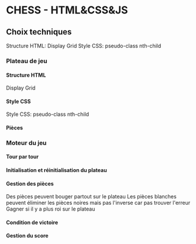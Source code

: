 # CHESS - HTML&CSS&JS


## Choix techniques

Structure HTML: Display Grid
Style CSS: pseudo-class nth-child

### Plateau de jeu


#### Structure HTML

Display Grid

#### Style CSS

Style CSS: pseudo-class nth-child

#### Pièces


### Moteur du jeu


#### Tour par tour


#### Initialisation et réinitialisation du plateau


#### Gestion des pièces

Des pièces peuvent bouger partout sur le plateau
Les pièces blanches peuvent éliminer les pièces noires mais pas l'inverse car pas trouver l'erreur
Gagner si il y a plus roi sur le plateau


#### Condition de victoire


#### Gestion du score

